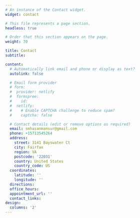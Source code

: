 ```yaml
---
# An instance of the Contact widget.
widget: contact

# This file represents a page section.
headless: true

# Order that this section appears on the page.
weight: 70

title: Contact
subtitle:

content:
  # Automatically link email and phone or display as text?
  autolink: false

  # Email form provider
  # form:
  #  provider: netlify
  #  formspree:
  #    id:
  #  netlify:
  #    # Enable CAPTCHA challenge to reduce spam?
  #    captcha: false

  # Contact details (edit or remove options as required)
  email: smhasanmansur@gmail.com
  phone: +15713545264
  address:
    street: 3141 Bayswater Ct
    city: Fairfax
    region: VA
    postcode: '22031'
    country: United States
    country_code: US
  coordinates:
    latitude: ''
    longitude: ''
  directions: 
  office_hours:
  appointment_url: ''
  contact_links:
design:
  columns: '2'
---
```

